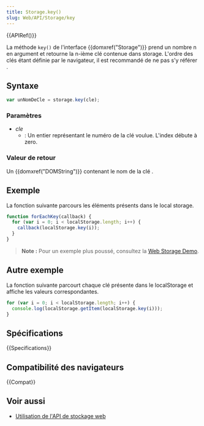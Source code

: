 ```yaml
---
title: Storage.key()
slug: Web/API/Storage/key
---
```


{{APIRef()}}

La méthode `key()` de l'interface {{domxref("Storage")}} prend un nombre n en argument et retourne la n-ième clé contenue dans storage. L'ordre des clés étant définie par le navigateur, il est recommandé de ne pas s'y référer .

## Syntaxe

```js
var unNomDeCle = storage.key(cle);
```

### Paramètres

- _cle_
  - : Un entier représentant le numéro de la clé voulue. L'index débute à zero.

### Valeur de retour

Un {{domxref("DOMString")}} contenant le nom de la clé .

## Exemple

La fonction suivante parcours les éléments présents dans le local storage.

```js
function forEachKey(callback) {
  for (var i = 0; i < localStorage.length; i++) {
    callback(localStorage.key(i));
  }
}
```

> **Note :** Pour un exemple plus poussé, consultez la [Web Storage Demo](https://mdn.github.io/dom-examples/web-storage/).

## Autre exemple

La fonction suivante parcourt chaque clé présente dans le localStorage et affiche les valeurs correspondantes.

```js
for (var i = 0; i < localStorage.length; i++) {
  console.log(localStorage.getItem(localStorage.key(i)));
}
```

## Spécifications

{{Specifications}}

## Compatibilité des navigateurs

{{Compat}}

## Voir aussi

- [Utilisation de l'API de stockage web](/fr/docs/Web/API/Web_Storage_API/Using_the_Web_Storage_API)
